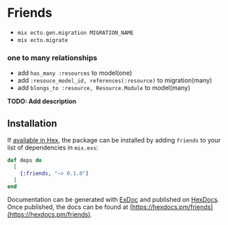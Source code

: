 # Friends

- `mix ecto.gen.migration MIGRATION_NAME`
- `mix ecto.migrate`

### one to many relationships

- add `has_many :resources` to model(one)
- add `:resouce_model_id, references(:resource)` to migration(many)
- add `blongs_to :resource, Resource.Module` to model(many)

**TODO: Add description**

## Installation

If [available in Hex](https://hex.pm/docs/publish), the package can be installed
by adding `friends` to your list of dependencies in `mix.exs`:

```elixir
def deps do
  [
    {:friends, "~> 0.1.0"}
  ]
end
```

Documentation can be generated with [ExDoc](https://github.com/elixir-lang/ex_doc)
and published on [HexDocs](https://hexdocs.pm). Once published, the docs can
be found at [https://hexdocs.pm/friends](https://hexdocs.pm/friends).

